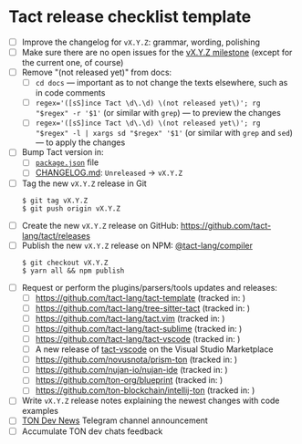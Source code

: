 # Tact release checklist template

- [ ] Improve the changelog for `vX.Y.Z`: grammar, wording, polishing
- [ ] Make sure there are no open issues for the [vX.Y.Z milestone](https://github.com/tact-lang/tact/issues?q=is%3Aopen+is%3Aissue+milestone%3AvX.Y.Z) (except for the current one, of course)
- [ ] Remove "(not released yet)" from docs:
  - [ ] `cd docs` — important as to not change the texts elsewhere, such as in code comments
  - [ ] `regex='([sS]ince Tact \d\.\d) \(not released yet\)'; rg "$regex" -r '$1'` (or similar with `grep`) — to preview the changes
  - [ ] `regex='([sS]ince Tact \d\.\d) \(not released yet\)'; rg "$regex" -l | xargs sd "$regex" '$1'` (or similar with `grep` and `sed`) — to apply the changes
- [ ] Bump Tact version in:
  - [ ] [`package.json`](./package.json) file
  - [ ] [CHANGELOG.md](./CHANGELOG.md): `Unreleased` -> `vX.Y.Z`
- [ ] Tag the new `vX.Y.Z` release in Git
  ```shell
  $ git tag vX.Y.Z
  $ git push origin vX.Y.Z
  ```
- [ ] Create the new `vX.Y.Z` release on GitHub: <https://github.com/tact-lang/tact/releases>
- [ ] Publish the new `vX.Y.Z` release on NPM: [@tact-lang/compiler](https://www.npmjs.com/package/@tact-lang/compiler)
  ```shell
  $ git checkout vX.Y.Z
  $ yarn all && npm publish
  ```
- [ ] Request or perform the plugins/parsers/tools updates and releases:
  - [ ] <https://github.com/tact-lang/tact-template> (tracked in: )
  - [ ] <https://github.com/tact-lang/tree-sitter-tact> (tracked in: )
  - [ ] <https://github.com/tact-lang/tact.vim> (tracked in: )
  - [ ] <https://github.com/tact-lang/tact-sublime> (tracked in: )
  - [ ] <https://github.com/tact-lang/tact-vscode> (tracked in: )
  - [ ] A new release of [tact-vscode](https://marketplace.visualstudio.com/items?itemName=KonVik.tact-lang-vscode) on the Visual Studio Marketplace
  - [ ] <https://github.com/novusnota/prism-ton> (tracked in: )
  - [ ] <https://github.com/nujan-io/nujan-ide> (tracked in: )
  - [ ] <https://github.com/ton-org/blueprint> (tracked in: )
  - [ ] <https://github.com/ton-blockchain/intellij-ton> (tracked in: )
- [ ] Write `vX.Y.Z` release notes explaining the newest changes with code examples
- [ ] [TON Dev News](https://t.me/tondev_news) Telegram channel announcement
- [ ] Accumulate TON dev chats feedback
